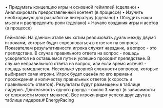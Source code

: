 •	Придумать концепцию игры и основной геймплей (сделано)
•	Анализировать предоставленный контент (в процессе)
•	Изучить необходимую для разработки литературу (сделано)
•	Обсудить наши мысли и распределить роли (сделано)
•	Начало создания игры и асетов (в процессе)

Геймплей:
На данном этапе мы хотим реализовать дуэль между двумя игроками, которые будут соревноваться в ответах на вопросы.
Показателем результативности игрока служит наездник, а вопрос - это препядствие. 
В случае правильного ответа на вопрос - лошадь ускоряется на оставшемся пути и успешно проходит препядствие.
В случае неправильного ответа на вопрос, или если время истечёт - лошадь замедляется.
Несколько уровней сложности вопросов, которые выбирают сами игроки.
Игрок будет оценён по его времени прохождения и количеству правильных ответов (скорость и правильность ответов).
Результаты будут размещены в таблице лидеров.
Длительность одного раунда - около 3 минут (в зависимости от сложности может менятся).
Все игроки видят успехи друг друга в таблице лидеров.# EnergyRacing
